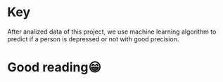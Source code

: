 # Key
After analized data of this project, we use machine learning algorithm to predict if a person is depressed or not with good precision.

# Good reading😁

